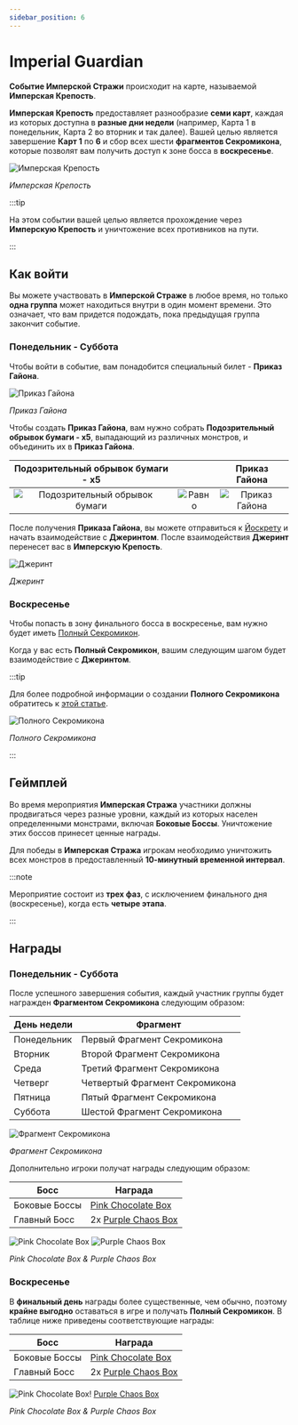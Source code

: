 ```yaml
---
sidebar_position: 6
---
```


# Imperial Guardian

**Событие Имперской Стражи** происходит на карте, называемой **Имперская Крепость**.

**Имперская Крепость** предоставляет разнообразие **семи карт**, каждая из которых доступна в **разные дни недели** (например, Карта 1 в понедельник, Карта 2 во вторник и так далее). Вашей целью является завершение **Карт 1** по **6** и сбор всех шести **фрагментов Секромикона**, которые позволят вам получить доступ к зоне босса в **воскресенье**.

![Имперская Крепость](/img/maps/barka.jpg)

_Имперская Крепость_

:::tip

На этом событии вашей целью является прохождение через **Имперскую Крепость** и уничтожение всех противников на пути.

:::

## Как войти

Вы можете участвовать в **Имперской Страже** в любое время, но только **одна группа** может находиться внутри в один момент времени. Это означает, что вам придется подождать, пока предыдущая группа закончит событие.

### Понедельник - Суббота

Чтобы войти в событие, вам понадобится специальный билет - **Приказ Гайона**.

![Приказ Гайона](/img/items/invitations/gaions-order.png)

_Приказ Гайона_

Чтобы создать **Приказ Гайона**, вам нужно собрать **Подозрительный обрывок бумаги - x5**, выпадающий из различных монстров, и объединить их в **Приказ Гайона**.

|                           Подозрительный обрывок бумаги - x5                           |                                        |                       Приказ Гайона                       |
| :------------------------------------------------------------------------------------: | :------------------------------------: | :-------------------------------------------------------: |
| ![Подозрительный обрывок бумаги](/img/items/invitations/sispicious-scrap-of-paper.png) | ![Равно](/img/items/invitations/=.png) | ![Приказ Гайона](/img/items/invitations/gaions-order.png) |

После получения **Приказа Гайона**, вы можете отправиться к [Йоскрету](/maps/yoskreth) и начать взаимодействие с **Джеринтом**. После взаимодействия **Джеринт** перенесет вас в **Имперскую Крепость**.

![Джеринт](/img/npc/jerint.jpg)

_Джеринт_

### Воскресенье

Чтобы попасть в зону финального босса в воскресенье, вам нужно будет иметь [Полный Секромикон](/crafting/invitations/complete-secromicon/).

Когда у вас есть **Полный Секромикон**, вашим следующим шагом будет взаимодействие с **Джеринтом**.

:::tip

Для более подробной информации о создании **Полного Секромикона** обратитесь к [этой статье](/crafting/invitations/complete-secromicon/).

![Полного Секромикона](/img/items/invitations/complete-secromicon.png)

_Полного Секромикона_

:::

## Геймплей

Во время мероприятия **Имперская Стража** участники должны продвигаться через разные уровни, каждый из которых населен определенными монстрами, включая **Боковые Боссы**. Уничтожение этих боссов принесет ценные награды.

Для победы в **Имперская Стража** игрокам необходимо уничтожить всех монстров в предоставленный **10-минутный временной интервал**.

:::note

Мероприятие состоит из **трех фаз**, с исключением финального дня (воскресенье), когда есть **четыре этапа**.

:::

## Награды

### Понедельник - Суббота

После успешного завершения события, каждый участник группы будет награжден **Фрагментом Секромикона** следующим образом:

| День недели | Фрагмент                       |
| ----------- | ------------------------------ |
| Понедельник | Первый Фрагмент Секромикона    |
| Вторник     | Второй Фрагмент Секромикона    |
| Среда       | Третий Фрагмент Секромикона    |
| Четверг     | Четвертый Фрагмент Секромикона |
| Пятница     | Пятый Фрагмент Секромикона     |
| Суббота     | Шестой Фрагмент Секромикона    |

![Фрагмент Секромикона](/img/items/invitations/secromicon-fragment.png)

_Фрагмент Секромикона_

Дополнительно игроки получат награды следующим образом:

| Босс          | Награда                                                         |
| ------------- | --------------------------------------------------------------- |
| Боковые Боссы | [Pink Chocolate Box](/items/item-bags/misc/pink-chocolate-box/) |
| Главный Босс  | 2x [Purple Chaos Box](/items/item-bags/misc/purple-chaos-box/)  |

![Pink Chocolate Box](/img/items/item-bags/pink-chocolate-box.png) ![Purple Chaos Box](/img/items/item-bags/purple-chaos-box.png)

_Pink Chocolate Box & Purple Chaos Box_

### Воскресенье

В **финальный день** награды более существенные, чем обычно, поэтому **крайне выгодно** оставаться в игре и получать **Полный Секромикон**. В таблице ниже приведены соответствующие награды:

| Босс          | Награда                                                         |
| ------------- | --------------------------------------------------------------- |
| Боковые Боссы | [Pink Chocolate Box](/items/item-bags/misc/pink-chocolate-box/) |
| Главный Босс  | 2x [Purple Chaos Box](/items/item-bags/misc/purple-chaos-box/)  |

![Pink Chocolate Box](/img/items/item-bags/pink-chocolate-box.png)! [Purple Chaos Box](/img/items/item-bags/purple-chaos-box.png)

_Pink Chocolate Box & Purple Chaos Box_
